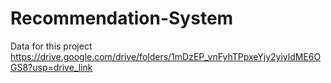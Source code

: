 # Recommendation-System

Data for this project
https://drive.google.com/drive/folders/1mDzEP_vnFyhTPpxeYjy2yiyldME6OGS8?usp=drive_link
